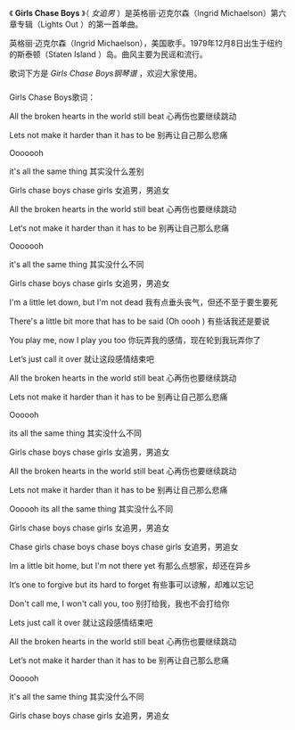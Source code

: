 

《 **Girls Chase Boys** 》（ _女追男_ ）是英格丽·迈克尔森（Ingrid Michaelson）第六章专辑（Lights Out
）的第一首单曲。

  

英格丽·迈克尔森（Ingrid Michaelson），美国歌手。1979年12月8日出生于纽约的斯泰顿（Staten Island
）岛。曲风主要为民谣和流行。

  

歌词下方是 _Girls Chase Boys钢琴谱_ ，欢迎大家使用。

###  
Girls Chase Boys歌词：

  
All the broken hearts in the world still beat 心再伤也要继续跳动

Lets not make it harder than it has to be 别再让自己那么悲痛

Ooooooh

it's all the same thing 其实没什么差别

Girls chase boys chase girls 女追男，男追女

All the broken hearts in the world still beat 心再伤也要继续跳动

Let‘s not make it harder than it has to be 别再让自己那么悲痛

Ooooooh

it's all the same thing 其实没什么不同

Girls chase boys chase girls 女追男，男追女

I'm a little let down, but I'm not dead 我有点垂头丧气，但还不至于要生要死

There's a little bit more that has to be said (Oh oooh ) 有些话我还是要说

You play me, now I play you too 你玩弄我的感情，现在轮到我玩弄你了

Let’s just call it over 就让这段感情结束吧

All the broken hearts in the world still beat 心再伤也要继续跳动

Lets not make it harder than it has to be 别再让自己那么悲痛

Oooooh

its all the same thing 其实没什么不同

Girls chase boys chase girls 女追男，男追女

All the broken hearts in the world still beat 心再伤也要继续跳动

Lets not make it harder than it has to be 别再让自己那么悲痛

Oooooh its all the same thing 其实没什么不同

Girls chase boys chase girls 女追男，男追女

Chase girls chase boys chase boys chase girls 女追男，男追女

Im a little bit home, but I'm not there yet 有那么点想家，却还在异乡

It‘s one to forgive but its hard to forget 有些事可以谅解，却难以忘记

Don't call me, I won't call you, too 别打给我，我也不会打给你

Lets just call it over 就让这段感情结束吧

All the broken hearts in the world still beat 心再伤也要继续跳动

Let’s not make it harder than it has to be 别再让自己那么悲痛

Oooooh

it's all the same thing 其实没什么不同

Girls chase boys chase girls 女追男，男追女

  

